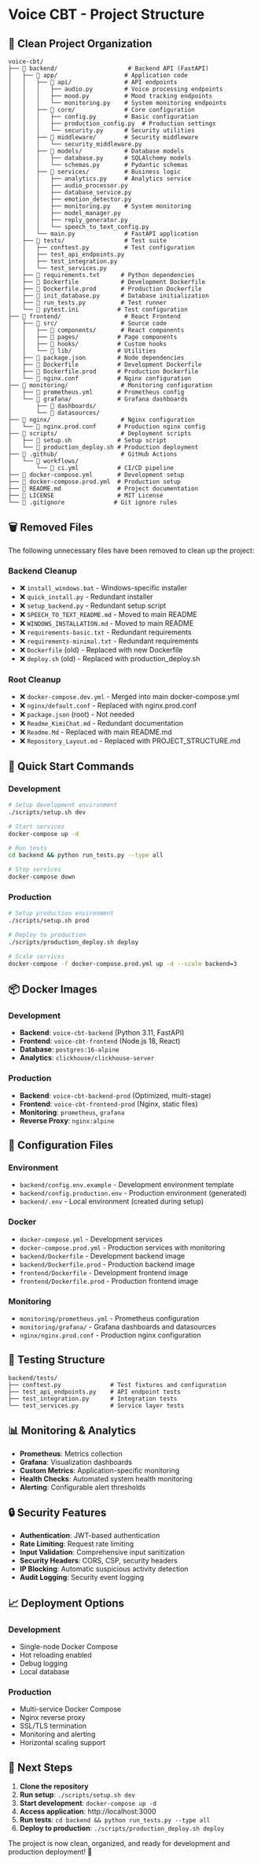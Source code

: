 # Voice CBT - Project Structure

## 📁 Clean Project Organization

```
voice-cbt/
├── 📁 backend/                    # Backend API (FastAPI)
│   ├── 📁 app/                   # Application code
│   │   ├── 📁 api/               # API endpoints
│   │   │   ├── audio.py         # Voice processing endpoints
│   │   │   ├── mood.py          # Mood tracking endpoints
│   │   │   └── monitoring.py    # System monitoring endpoints
│   │   ├── 📁 core/              # Core configuration
│   │   │   ├── config.py        # Basic configuration
│   │   │   ├── production_config.py  # Production settings
│   │   │   └── security.py      # Security utilities
│   │   ├── 📁 middleware/        # Security middleware
│   │   │   └── security_middleware.py
│   │   ├── 📁 models/            # Database models
│   │   │   ├── database.py      # SQLAlchemy models
│   │   │   └── schemas.py       # Pydantic schemas
│   │   ├── 📁 services/          # Business logic
│   │   │   ├── analytics.py     # Analytics service
│   │   │   ├── audio_processor.py
│   │   │   ├── database_service.py
│   │   │   ├── emotion_detector.py
│   │   │   ├── monitoring.py    # System monitoring
│   │   │   ├── model_manager.py
│   │   │   ├── reply_generator.py
│   │   │   └── speech_to_text_config.py
│   │   └── main.py              # FastAPI application
│   ├── 📁 tests/                 # Test suite
│   │   ├── conftest.py          # Test configuration
│   │   ├── test_api_endpoints.py
│   │   ├── test_integration.py
│   │   └── test_services.py
│   ├── 📄 requirements.txt      # Python dependencies
│   ├── 📄 Dockerfile            # Development Dockerfile
│   ├── 📄 Dockerfile.prod       # Production Dockerfile
│   ├── 📄 init_database.py      # Database initialization
│   ├── 📄 run_tests.py          # Test runner
│   └── 📄 pytest.ini           # Test configuration
├── 📁 frontend/                  # React Frontend
│   ├── 📁 src/                  # Source code
│   │   ├── 📁 components/       # React components
│   │   ├── 📁 pages/           # Page components
│   │   ├── 📁 hooks/           # Custom hooks
│   │   └── 📁 lib/             # Utilities
│   ├── 📄 package.json         # Node dependencies
│   ├── 📄 Dockerfile           # Development Dockerfile
│   ├── 📄 Dockerfile.prod      # Production Dockerfile
│   └── 📄 nginx.conf           # Nginx configuration
├── 📁 monitoring/               # Monitoring configuration
│   ├── 📄 prometheus.yml       # Prometheus config
│   └── 📁 grafana/             # Grafana dashboards
│       ├── 📁 dashboards/
│       └── 📁 datasources/
├── 📁 nginx/                    # Nginx configuration
│   └── 📄 nginx.prod.conf      # Production nginx config
├── 📁 scripts/                  # Deployment scripts
│   ├── 📄 setup.sh             # Setup script
│   └── 📄 production_deploy.sh # Production deployment
├── 📁 .github/                  # GitHub Actions
│   └── 📁 workflows/
│       └── 📄 ci.yml           # CI/CD pipeline
├── 📄 docker-compose.yml       # Development setup
├── 📄 docker-compose.prod.yml  # Production setup
├── 📄 README.md                # Project documentation
├── 📄 LICENSE                  # MIT License
└── 📄 .gitignore              # Git ignore rules
```

## 🗑️ Removed Files

The following unnecessary files have been removed to clean up the project:

### Backend Cleanup
- ❌ `install_windows.bat` - Windows-specific installer
- ❌ `quick_install.py` - Redundant installer
- ❌ `setup_backend.py` - Redundant setup script
- ❌ `SPEECH_TO_TEXT_README.md` - Moved to main README
- ❌ `WINDOWS_INSTALLATION.md` - Moved to main README
- ❌ `requirements-basic.txt` - Redundant requirements
- ❌ `requirements-minimal.txt` - Redundant requirements
- ❌ `Dockerfile` (old) - Replaced with new Dockerfile
- ❌ `deploy.sh` (old) - Replaced with production_deploy.sh

### Root Cleanup
- ❌ `docker-compose.dev.yml` - Merged into main docker-compose.yml
- ❌ `nginx/default.conf` - Replaced with nginx.prod.conf
- ❌ `package.json` (root) - Not needed
- ❌ `Readme_KimiChat.md` - Redundant documentation
- ❌ `Readme.Md` - Replaced with main README.md
- ❌ `Repository_Layout.md` - Replaced with PROJECT_STRUCTURE.md

## 🚀 Quick Start Commands

### Development
```bash
# Setup development environment
./scripts/setup.sh dev

# Start services
docker-compose up -d

# Run tests
cd backend && python run_tests.py --type all

# Stop services
docker-compose down
```

### Production
```bash
# Setup production environment
./scripts/setup.sh prod

# Deploy to production
./scripts/production_deploy.sh deploy

# Scale services
docker-compose -f docker-compose.prod.yml up -d --scale backend=3
```

## 📦 Docker Images

### Development
- **Backend**: `voice-cbt-backend` (Python 3.11, FastAPI)
- **Frontend**: `voice-cbt-frontend` (Node.js 18, React)
- **Database**: `postgres:16-alpine`
- **Analytics**: `clickhouse/clickhouse-server`

### Production
- **Backend**: `voice-cbt-backend-prod` (Optimized, multi-stage)
- **Frontend**: `voice-cbt-frontend-prod` (Nginx, static files)
- **Monitoring**: `prometheus`, `grafana`
- **Reverse Proxy**: `nginx:alpine`

## 🔧 Configuration Files

### Environment
- `backend/config.env.example` - Development environment template
- `backend/config.production.env` - Production environment (generated)
- `backend/.env` - Local environment (created during setup)

### Docker
- `docker-compose.yml` - Development services
- `docker-compose.prod.yml` - Production services with monitoring
- `backend/Dockerfile` - Development backend image
- `backend/Dockerfile.prod` - Production backend image
- `frontend/Dockerfile` - Development frontend image
- `frontend/Dockerfile.prod` - Production frontend image

### Monitoring
- `monitoring/prometheus.yml` - Prometheus configuration
- `monitoring/grafana/` - Grafana dashboards and datasources
- `nginx/nginx.prod.conf` - Production nginx configuration

## 🧪 Testing Structure

```
backend/tests/
├── conftest.py              # Test fixtures and configuration
├── test_api_endpoints.py    # API endpoint tests
├── test_integration.py      # Integration tests
└── test_services.py         # Service layer tests
```

## 📊 Monitoring & Analytics

- **Prometheus**: Metrics collection
- **Grafana**: Visualization dashboards
- **Custom Metrics**: Application-specific monitoring
- **Health Checks**: Automated system health monitoring
- **Alerting**: Configurable alert thresholds

## 🔒 Security Features

- **Authentication**: JWT-based authentication
- **Rate Limiting**: Request rate limiting
- **Input Validation**: Comprehensive input sanitization
- **Security Headers**: CORS, CSP, security headers
- **IP Blocking**: Automatic suspicious activity detection
- **Audit Logging**: Security event logging

## 📈 Deployment Options

### Development
- Single-node Docker Compose
- Hot reloading enabled
- Debug logging
- Local database

### Production
- Multi-service Docker Compose
- Nginx reverse proxy
- SSL/TLS termination
- Monitoring and alerting
- Horizontal scaling support

## 🎯 Next Steps

1. **Clone the repository**
2. **Run setup**: `./scripts/setup.sh dev`
3. **Start development**: `docker-compose up -d`
4. **Access application**: http://localhost:3000
5. **Run tests**: `cd backend && python run_tests.py --type all`
6. **Deploy to production**: `./scripts/production_deploy.sh deploy`

The project is now clean, organized, and ready for development and production deployment! 🚀

